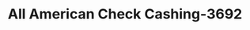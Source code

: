 ---
f_zip-code: 39046
f_state-code: MS
title: All American Check Cashing-3692
f_phone: 601-859-2274
f_city-only: Canton
f_address: 124 West Center Street Canton
f_location-unique-id: '3692'
slug: all-american-check-cashing-3692
updated-on: '2024-05-30T13:46:58.046Z'
created-on: '2024-05-30T13:36:59.803Z'
published-on: '2024-05-30T13:54:32.469Z'
f_city-state: cms/city/canton-ms.md
f_company: cms/company/all-american-check-cashing.md
f_state: cms/state/mississippi.md
layout: '[payday-loan].html'
tags: payday-loan
---
